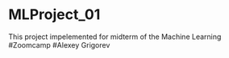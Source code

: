 # MLProject_01
This project impelemented for midterm of the Machine Learning #Zoomcamp #Alexey Grigorev
